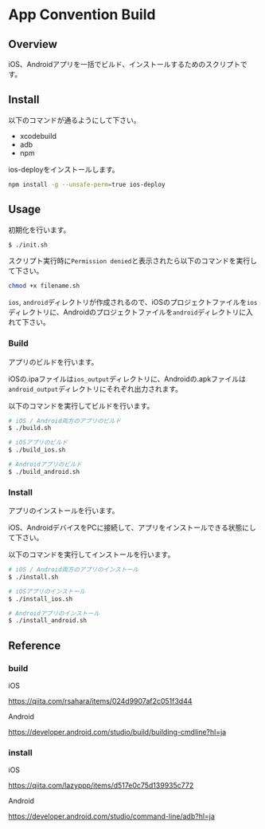 # App Convention Build

## Overview

iOS、Androidアプリを一括でビルド、インストールするためのスクリプトです。

## Install

以下のコマンドが通るようにして下さい。
- xcodebuild
- adb
- npm

ios-deployをインストールします。

```bash
npm install -g --unsafe-perm=true ios-deploy
```

## Usage

初期化を行います。

```bash
$ ./init.sh
```

スクリプト実行時に`Permission denied`と表示されたら以下のコマンドを実行して下さい。

```bash
chmod +x filename.sh
```

`ios`, `android`ディレクトリが作成されるので、iOSのプロジェクトファイルを`ios`ディレクトリに、Androidのプロジェクトファイルを`android`ディレクトリに入れて下さい。

### Build

アプリのビルドを行います。

iOSの.ipaファイルは`ios_output`ディレクトリに、Androidの.apkファイルは`android_output`ディレクトリにそれぞれ出力されます。

以下のコマンドを実行してビルドを行います。

```bash
# iOS / Android両方のアプリのビルド
$ ./build.sh

# iOSアプリのビルド
$ ./build_ios.sh

# Androidアプリのビルド
$ ./build_android.sh
```

### Install

アプリのインストールを行います。

iOS、AndroidデバイスをPCに接続して、アプリをインストールできる状態にして下さい。

以下のコマンドを実行してインストールを行います。

```bash
# iOS / Android両方のアプリのインストール
$ ./install.sh

# iOSアプリのインストール
$ ./install_ios.sh

# Androidアプリのインストール
$ ./install_android.sh
```

## Reference

### build

iOS

https://qiita.com/rsahara/items/024d9907af2c051f3d44

Android

https://developer.android.com/studio/build/building-cmdline?hl=ja

### install

iOS

https://qiita.com/lazyppp/items/d517e0c75d139935c772

Android

https://developer.android.com/studio/command-line/adb?hl=ja
